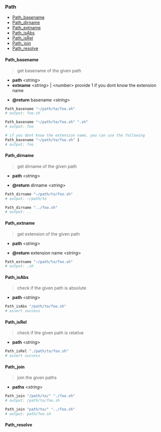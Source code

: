 ### Path

- [Path_basename](#Path_basename)
- [Path_dirname](#Path_dirname)
- [Path_extname](#Path_extname)
- [Path_isAbs](#Path_isAbs)
- [Path_isRel](#Path_isRel)
- [Path_join](#Path_join)
- [Path_resolve](#Path_resolve)

#### Path_basename

> get basename of the given path

- **path** \<*string*\>
- **extname** \<*string*\> | \<number\> provide 1 if you dont know the extension name

+ **@return** basename \<*string*\>

```sh
Path_basename "~/path/to/foo.sh"
# output: foo.sh

Path_basename "~/path/to/foo.sh" ".sh"
# output: foo

# if you dont know the extension name, you can use the following
Path_basename "~/path/to/foo.sh" 1
# output: foo
```

#### Path_dirname

> get dirname of the given path

- **path** \<*string*\>

+ **@return** dirname \<*string*\>

```sh
Path_dirname "~/path/to/foo.sh"
# output: ~/path/to

Path_dirname "../foo.sh"
# output: ..
```

#### Path_extname

> get extension of the given path

- **path** \<*string*\>

+ **@return** extension name \<*string*\>

```sh
Path_extname "~/path/to/foo.sh"
# output: .sh
```

#### Path_isAbs

> check if the given path is absolute

- **path** \<*string*\>

```sh
Path_isAbs "/path/to/foo.sh"
# assert success
```

#### Path_isRel

> check if the given path is relative

- **path** \<*string*\>

```sh
Path_isRel "./path/to/foo.sh"
# assert success
```

#### Path_join

> join the given paths

- **paths** \<*string*\>

```sh
Path_join "/path/to/" "./foo.sh"
# output: /path/to/foo.sh

Path_join "path/to/" "../foo.sh"
# output: path/foo.sh
```

#### Path_resolve